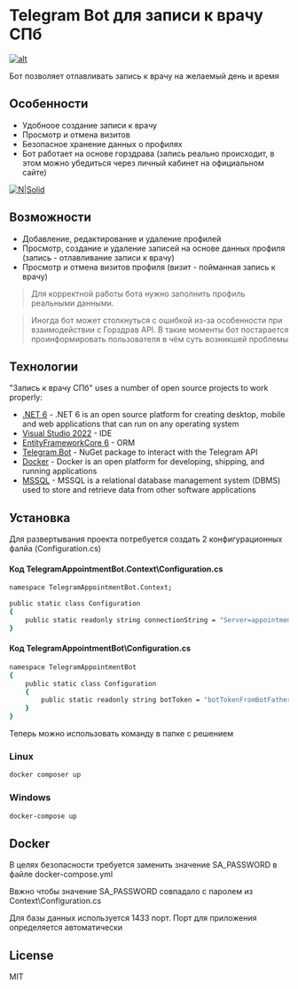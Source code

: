 # Telegram Bot для записи к врачу СПб

[![alt](https://i.ibb.co/ssrzT7S/telegram-bot.png)](https://t.me/Medical_Appointment_SPb_Bot)

Бот позволяет отлавливать запись к врачу на желаемый день и время

## Особенности
- Удобноое создание записи к врачу
- Просмотр и отмена визитов
- Безопасное хранение данных о профилях
- Бот работает на основе горздрава 
(запись реально происходит, в этом можно убедиться через личный кабинет на официальном сайте)

[![N|Solid](https://gkbru.ru/wp-content/uploads/2022/02/zdorove.jpg?size=400x300&quality=96)](https://gorzdrav.spb.ru/)
## Возможности

- Добавление, редактирование и удаление профилей 
- Просмотр, создание и удаление записей на основе данных профиля (запись - отлавливание записи к врачу)
- Просмотр и отмена визитов профиля (визит - пойманная запись к врачу)




> Для корректной работы бота нужно
> заполнить профиль реальными данными.

> Иногда бот может столкнуться с ошибкой из-за
> особенности при взаимодействии с Горздрав API.
> В такие моменты бот постарается проинформировать
> пользователя в чём суть возникшей проблемы



## Технологии

"Запись к врачу СПб" uses a number of open source projects to work properly:

- [.NET 6] - .NET 6 is an open source platform for creating desktop, mobile and web applications that can run on any operating system
- [Visual Studio 2022] - IDE
- [EntityFrameworkCore 6] - ORM
- [Telegram.Bot] - NuGet package to interact with the Telegram API 
- [Docker] - Docker is an open platform for developing, shipping, and running applications
- [MSSQL] - MSSQL is a relational database management system (DBMS) used to store and retrieve data from other software applications

[.NET 6]: <https://dotnet.microsoft.com/download/dotnet/6.0>
[Visual Studio 2022]: <https://visualstudio.microsoft.com/vs/>
[EntityFrameworkCore 6]: https://www.nuget.org/packages/Microsoft.EntityFrameworkCore/6.0.0
[Telegram.Bot]: https://core.telegram.org/bots/api
[Docker]: https://www.docker.com/
[MSSQL]: https://www.microsoft.com/sql-server


## Установка

Для развертывания проекта потребуется создать 2 конфигурационных фалйа (Configuration.cs)

#### Код TelegramAppointmentBot.Context\Configuration.cs
```sh
namespace TelegramAppointmentBot.Context;

public static class Configuration
{
    public static readonly string connectionString = "Server=appointmentDb,1433;Database=AppointmentBot;User Id=sa;Password=YourStrongPassword;Integrated Security=false;TrustServerCertificate=true";
}
```

#### Код TelegramAppointmentBot\Configuration.cs
```sh
namespace TelegramAppointmentBot
{
    public static class Configuration
    {
        public static readonly string botToken = "botTokenFromBotFather";
    }
}
```
Теперь можно использовать команду в папке с решением
### Linux
```sh
docker composer up
```
### Windows
```sh
docker-compose up
```

## Docker

В целях безопасности требуется заменить значение SA_PASSWORD в файле docker-compose.yml

Ввжно чтобы значение SA_PASSWORD совпадало с паролем из Context\Configuration.cs

Для базы данных используется 1433 порт. Порт для приложения определяется автоматически
## License

MIT

   

